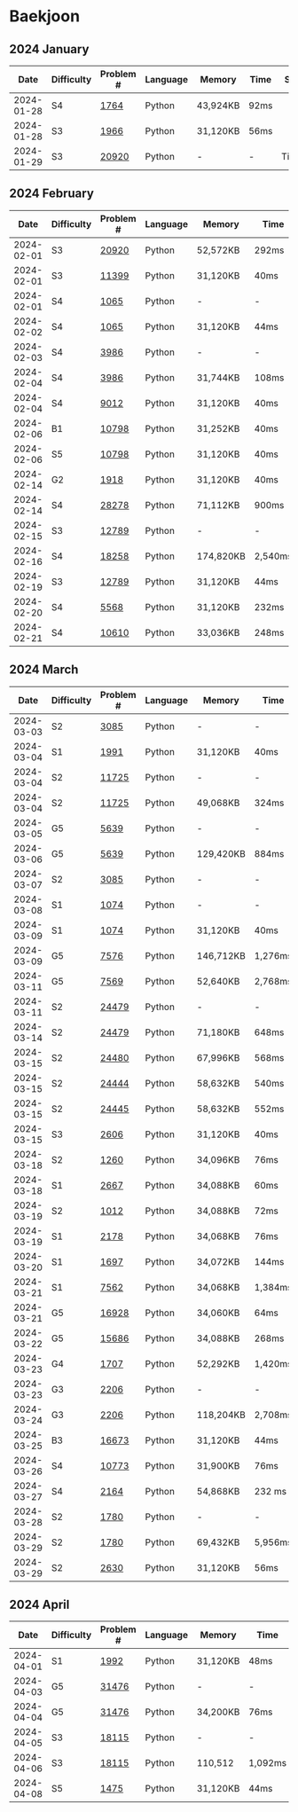 # Baekjoon
## 2024 January
| Date | Difficulty | Problem # | Language | Memory | Time | Status |
| --- | --- | --- | --- | --- | --- | --- |
| 2024-01-28 | S4 | [1764](https://www.acmicpc.net/status?user_id=fprhqkrtk303&problem_id=1764) | Python | 43,924KB | 92ms |
| 2024-01-28 | S3 | [1966](https://www.acmicpc.net/status?user_id=fprhqkrtk303&problem_id=1966) | Python | 31,120KB | 56ms |
| 2024-01-29 | S3 | [20920](https://www.acmicpc.net/status?from_mine=1&problem_id=20920&user_id=fprhqkrtk303) | Python | - | - | Timeout |

## 2024 February
| Date | Difficulty | Problem # | Language | Memory | Time | Status |
| --- | --- | --- | --- | --- | --- | --- |
| 2024-02-01 | S3 | [20920](https://www.acmicpc.net/status?user_id=fprhqkrtk303&problem_id=20920) | Python | 52,572KB | 292ms |
| 2024-02-01 | S3 | [11399](https://www.acmicpc.net/status?user_id=fprhqkrtk303&problem_id=11399) | Python | 31,120KB | 40ms |
| 2024-02-01 | S4 | [1065](https://www.acmicpc.net/status?problem_id=1065&user_id=fprhqkrtk303&language_id=1003) | Python | - | - | Wrong |
| 2024-02-02 | S4 | [1065](https://www.acmicpc.net/status?problem_id=1065&user_id=fprhqkrtk303&language_id=1003) | Python | 31,120KB | 44ms |
| 2024-02-03 | S4 | [3986](https://www.acmicpc.net/status?from_mine=1&problem_id=3986&user_id=fprhqkrtk303) | Python | - | - | Wrong |
| 2024-02-04 | S4 | [3986](https://www.acmicpc.net/status?from_mine=1&user_id=fprhqkrtk303&problem_id=3986) | Python | 31,744KB | 108ms |
| 2024-02-04 | S4 | [9012](https://www.acmicpc.net/status?user_id=fprhqkrtk303&problem_id=9012) | Python | 31,120KB | 40ms |
| 2024-02-06 | B1 | [10798](https://www.acmicpc.net/status?user_id=fprhqkrtk303&problem_id=10798) | Python | 31,252KB | 40ms |
| 2024-02-06 | S5 | [10798](https://www.acmicpc.net/status?user_id=fprhqkrtk303&problem_id=2563) | Python | 31,120KB | 40ms |
| 2024-02-14 | G2 | [1918](https://www.acmicpc.net/status?problem_id=1918&user_id=fprhqkrtk303) | Python | 31,120KB | 40ms |
| 2024-02-14 | S4 | [28278](https://www.acmicpc.net/status?problem_id=28278&user_id=fprhqkrtk303) | Python | 71,112KB | 900ms |
| 2024-02-15 | S3 | [12789](https://www.acmicpc.net/status?problem_id=12789&user_id=fprhqkrtk303) | Python | - | - | Wrong |
| 2024-02-16 | S4 | [18258](https://www.acmicpc.net/status?problem_id=18258&user_id=fprhqkrtk303) | Python | 174,820KB | 2,540ms |
| 2024-02-19 | S3 | [12789](https://www.acmicpc.net/status?problem_id=12789&user_id=fprhqkrtk303) | Python | 31,120KB | 44ms |
| 2024-02-20 | S4 | [5568](https://www.acmicpc.net/status?problem_id=5568&user_id=fprhqkrtk303) | Python | 31,120KB | 232ms | [Referenced](https://velog.io/@e_juhee/python-%EB%B0%B1%EC%A4%80-5568-%EC%B9%B4%EB%93%9C-%EB%86%93%EA%B8%B0-%EC%9E%AC%EA%B7%80-%ED%95%A8%EC%88%98-vs-itertools-%EB%B9%84%EA%B5%90) |
| 2024-02-21 | S4 | [10610](https://www.acmicpc.net/status?problem_id=10610&user_id=fprhqkrtk303) | Python | 33,036KB | 248ms | [Referenced](https://www.acmicpc.net/source/73771512) |

## 2024 March
| Date | Difficulty | Problem # | Language | Memory | Time | Status |
| --- | --- | --- | --- | --- | --- | --- |
| 2024-03-03 | S2 | [3085](https://www.acmicpc.net/status?problem_id=3085&user_id=fprhqkrtk303) | Python | - | - | Wrong |
| 2024-03-04 | S1 | [1991](https://www.acmicpc.net/status?user_id=fprhqkrtk303&problem_id=1991) | Python | 31,120KB | 40ms |
| 2024-03-04 | S2 | [11725](https://www.acmicpc.net/status?problem_id=11725&user_id=fprhqkrtk303) | Python | - | - | Wrong |
| 2024-03-04 | S2 | [11725](https://www.acmicpc.net/status?problem_id=11725&user_id=fprhqkrtk303) | Python | 49,068KB | 324ms | [Referenced](https://velog.io/@dark6ro/%EB%B0%B1%EC%A4%80-11725%EB%B2%88-%ED%8A%B8%EB%A6%AC%EC%9D%98-%EB%B6%80%EB%AA%A8-%EC%B0%BE%EA%B8%B0) |
| 2024-03-05 | G5 | [5639](https://www.acmicpc.net/status?problem_id=5639&user_id=fprhqkrtk303) | Python | - | - | Wrong |
| 2024-03-06 | G5 | [5639](https://www.acmicpc.net/status?problem_id=5639&user_id=fprhqkrtk303) | Python | 129,420KB | 884ms | PyPy |
| 2024-03-07 | S2 | [3085](https://www.acmicpc.net/status?problem_id=3085&user_id=fprhqkrtk303) | Python | - | - | Wrong |
| 2024-03-08 | S1 | [1074](https://www.acmicpc.net/problem/1074) | Python | - | - | Timeout |
| 2024-03-09 | S1 | [1074](https://www.acmicpc.net/problem/1074) | Python | 31,120KB | 40ms | |
| 2024-03-09 | G5 | [7576](https://www.acmicpc.net/problem/7576) | Python | 146,712KB | 1,276ms | |
| 2024-03-11 | G5 | [7569](https://www.acmicpc.net/problem/7569) | Python | 52,640KB | 2,768ms |
| 2024-03-11 | S2 | [24479](https://www.acmicpc.net/problem/24479) | Python | - | - | Timeout |
| 2024-03-14 | S2 | [24479](https://www.acmicpc.net/problem/24479) | Python | 71,180KB | 648ms |
| 2024-03-15 | S2 | [24480](https://www.acmicpc.net/problem/24480) | Python | 67,996KB | 568ms |
| 2024-03-15 | S2 | [24444](https://www.acmicpc.net/problem/24444) | Python | 58,632KB | 540ms |
| 2024-03-15 | S2 | [24445](https://www.acmicpc.net/problem/24445) | Python | 58,632KB | 552ms |
| 2024-03-15 | S3 | [2606](https://www.acmicpc.net/problem/2606) | Python | 31,120KB | 40ms |
| 2024-03-18 | S2 | [1260](https://www.acmicpc.net/problem/1260) | Python | 34,096KB | 76ms |
| 2024-03-18 | S1 | [2667](https://www.acmicpc.net/problem/2667) | Python | 34,088KB | 60ms |
| 2024-03-19 | S2 | [1012](https://www.acmicpc.net/problem/1012) | Python | 34,088KB | 72ms |
| 2024-03-19 | S1 | [2178](https://www.acmicpc.net/problem/2178) | Python | 34,068KB | 76ms |
| 2024-03-20 | S1 | [1697](https://www.acmicpc.net/problem/1697) | Python | 34,072KB | 144ms |
| 2024-03-21 | S1 | [7562](https://www.acmicpc.net/problem/7562) | Python | 34,068KB | 1,384ms |
| 2024-03-21 | G5 | [16928](https://www.acmicpc.net/problem/16928) | Python | 34,060KB | 64ms |
| 2024-03-22 | G5 | [15686](https://www.acmicpc.net/problem/15686) | Python | 34,088KB | 268ms |
| 2024-03-23 | G4 | [1707](https://www.acmicpc.net/problem/1707) | Python | 52,292KB | 1,420ms | [Referenced](https://code-angie.tistory.com/20) |
| 2024-03-23 | G3 | [2206](https://www.acmicpc.net/problem/2206) | Python | - | - | Wrong |
| 2024-03-24 | G3 | [2206](https://www.acmicpc.net/problem/2206) | Python | 118,204KB | 2,708ms | [Referenced](https://forward-gradually.tistory.com/57) |
| 2024-03-25 | B3 | [16673](https://www.acmicpc.net/problem/16673) | Python | 31,120KB | 44ms |
| 2024-03-26 | S4 | [10773](https://www.acmicpc.net/problem/10773) | Python | 31,900KB | 76ms |
| 2024-03-27 | S4 | [2164](https://www.acmicpc.net/problem/2164) | Python |	54,868KB | 232 ms |
| 2024-03-28 | S2 | [1780](https://www.acmicpc.net/problem/1780) | Python | - | - | Wrong |
| 2024-03-29 | S2 | [1780](https://www.acmicpc.net/problem/1780) | Python | 69,432KB | 5,956ms |
| 2024-03-29 | S2 | [2630](https://www.acmicpc.net/problem/2630) | Python | 31,120KB | 56ms |

## 2024 April
| Date | Difficulty | Problem # | Language | Memory | Time | Status |
| --- | --- | --- | --- | --- | --- | --- |
| 2024-04-01 | S1 | [1992](https://www.acmicpc.net/problem/1992) | Python | 31,120KB | 48ms |
| 2024-04-03 | G5 | [31476](https://www.acmicpc.net/problem/31476) | Python | - | - | Wrong |
| 2024-04-04 | G5 | [31476](https://www.acmicpc.net/problem/31476) | Python | 34,200KB | 76ms |
| 2024-04-05 | S3 | [18115](https://www.acmicpc.net/problem/18115) | Python | - | - | Timeout |
| 2024-04-06 | S3 | [18115](https://www.acmicpc.net/problem/18115) | Python | 110,512 | 1,092ms |
| 2024-04-08 | S5 | [1475](https://www.acmicpc.net/problem/1475) | Python | 31,120KB | 44ms | |